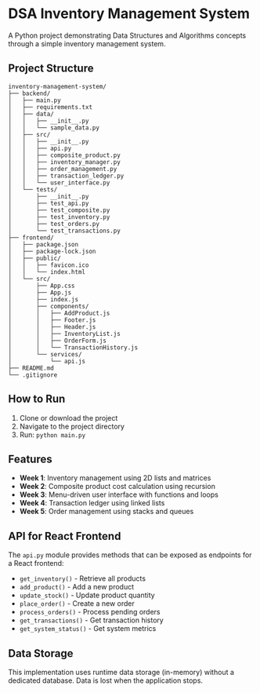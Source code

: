 # DSA Inventory Management System

A Python project demonstrating Data Structures and Algorithms concepts through a simple inventory management system.

## Project Structure
```
inventory-management-system/
├── backend/
│   ├── main.py
│   ├── requirements.txt
│   ├── data/
│   │   ├── __init__.py
│   │   └── sample_data.py
│   ├── src/
│   │   ├── __init__.py
│   │   ├── api.py
│   │   ├── composite_product.py
│   │   ├── inventory_manager.py
│   │   ├── order_management.py
│   │   ├── transaction_ledger.py
│   │   └── user_interface.py
│   └── tests/
│       ├── __init__.py
│       ├── test_api.py
│       ├── test_composite.py
│       ├── test_inventory.py
│       ├── test_orders.py
│       └── test_transactions.py
├── frontend/
│   ├── package.json
│   ├── package-lock.json
│   ├── public/
│   │   ├── favicon.ico
│   │   └── index.html
│   └── src/
│       ├── App.css
│       ├── App.js
│       ├── index.js
│       ├── components/
│       │   ├── AddProduct.js
│       │   ├── Footer.js
│       │   ├── Header.js
│       │   ├── InventoryList.js
│       │   ├── OrderForm.js
│       │   └── TransactionHistory.js
│       └── services/
│           └── api.js
├── README.md
└── .gitignore
```

## How to Run

1. Clone or download the project
2. Navigate to the project directory
3. Run: `python main.py`

## Features

- **Week 1**: Inventory management using 2D lists and matrices
- **Week 2**: Composite product cost calculation using recursion
- **Week 3**: Menu-driven user interface with functions and loops
- **Week 4**: Transaction ledger using linked lists
- **Week 5**: Order management using stacks and queues

## API for React Frontend

The `api.py` module provides methods that can be exposed as endpoints for a React frontend:

- `get_inventory()` - Retrieve all products
- `add_product()` - Add a new product
- `update_stock()` - Update product quantity
- `place_order()` - Create a new order
- `process_orders()` - Process pending orders
- `get_transactions()` - Get transaction history
- `get_system_status()` - Get system metrics

## Data Storage

This implementation uses runtime data storage (in-memory) without a dedicated database. Data is lost when the application stops.